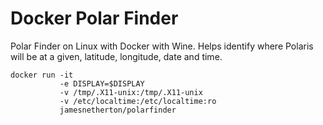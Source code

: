 # Docker Polar Finder

Polar Finder on Linux with Docker with Wine. Helps identify where Polaris will be at a given, latitude, longitude, date and time.

```
docker run -it
           -e DISPLAY=$DISPLAY
           -v /tmp/.X11-unix:/tmp/.X11-unix
           -v /etc/localtime:/etc/localtime:ro
           jamesnetherton/polarfinder
```
